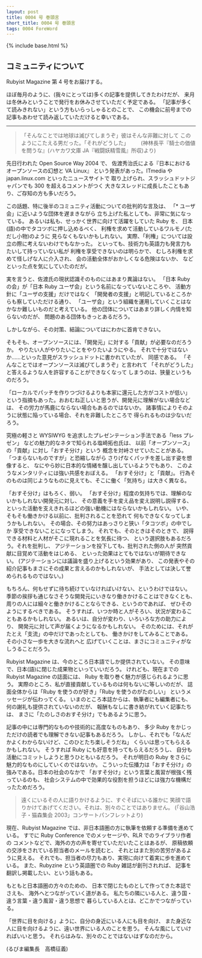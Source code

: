 ```yaml
---
layout: post
title: 0004 号 巻頭言
short_title: 0004 号 巻頭言
tags: 0004 ForeWord
---
```

{% include base.html %}


## コミュニティについて

Rubyist Magazine 第 4 号をお届けする。

ほぼ毎月のように、(我々にとっては)多くの記事を提供してきたわけだが、
来月は冬休みということで発行をお休みさせていただく予定である。
「記事が多くて読みきれない」という方もいらっしゃるとのことで、
この機会に前号までの記事もあわせて読み返していただけると幸いである。

----

> 「そんなことでは地球は滅びてしまうぞ」彼はそんな非難に対して
> このようにこたえる男だった。「それがどうした」
> 　　(神林長平『騎士の価値を問うな』(ハヤカワ文庫 JA『戦闘妖精雪風』所収)より)


先日行われた Open Source Way 2004 で、
佐渡秀治氏による『日本におけるオープンソースの幻想と VA Linux』
という発表があった。ITmedia や japan.linux.com といったニュースサイトで
取り上げられ、スラッシュドットジャパンでも 300 を超えるコメントがつく
大きなスレッドに成長したこともあり、ご存知の方も多いだろう。

この話題、特に後半のコミュニティ活動についての批判的な言及は、
「* ユーザ会」に近いような団体を遅まきながら
立ち上げた私としても、非常に気になっている。
あるいは私も、せっかく世界に向けて活躍をしていた Ruby を、
日本(語)の中でタコツボに押し込めるべく、
利権を求めて活動しているワルモノ(ただし小物)のように
見らなくもないかもしれない。
実際、「利権」については設立の際に考えないわけでもなかった。
といっても、技術力も英語力も発言力もたいして持っていない私が
利権を享受できないのは明らかで、
むしろ利権を求めて怪しげな人に介入され、
会の活動全体がおかしくなる危険はないか、
などといった点を気にしていたのだが。

実を言うと、佐渡氏の現状認識そのものにはあまり異論はない。
「日本 Ruby の会」が「日本 Ruby ユーザ会」という名前になっていないところや、
活動方針に「ユーザの支援」だけではなく
「開発者の支援」と明記しているところからも察していただける通り、
「ユーザ会」という組織を運用していくことはなかなか難しいものだと考えている。
他の団体についてはあまり詳しく内情を知らないのだが、
問題のある団体もきっとあるだろう。

しかしながら、その対策、結論についてはにわかに首肯できない。

そもそも、オープンソースには、「開発元」に対する「貢献」が必要なのだろうか。
やりたい人がやりたいことをやりたいようにやる。
それで十分ではないか……といった意見がスラッシュドットに書かれていたが、
同感である。
「そんなことではオープンソースは滅びてしまうぞ」と言われて
「それがどうした」と答えるような人を許容することができなくなって
しまうのは、狭量というものだろう。

「ローカルでパッチを作りつづけるよりも本家に還元した方がコストが低い」
という指摘もあった。おおむね正しいと思うが、開発元に理解がない場合などは、
その労力が馬鹿にならない場合もあるのではないか。
諸事情によりそのように状態に陥っている場合、それを非難したところで
得られるものは少ないだろう。

究極の軽さと WYSIWYG を追求したプレゼンテーション手法である「less プレゼン」
などの魅力的なネタで知られる塩崎拓也氏は、
以前「オープンソース」の「貢献」に対し「おすそ分け」という
概念を対峙させていたことがある。
「つまらないものですが」と恐縮しながら
さりげなくパッチを差し出す姿を想像すると、
なにやら妙に日本的な情緒を醸し出しているようでもあり、
このようなメンタリティには強い共感をおぼえる。
「おすそ分け」と「貢献」。
行為そのものは同じようなものに見えても、そこに働く「気持ち」は大きく異なる。

「おすそ分け」はもろく、弱い。
「おすそ分け」程度の気持ちでは、理解のないかもしれない開発元に対し、
その意義を手を変え品を変え説明し説得する、
といった活動を支えきれるほどの強い動機にはならないかもしれない。
いや、そもそも働きかける以前に、批判されることを恐れて
何もできなくなってしまうかもしれない。
その場合、その努力はあっさりと狭い「タコツボ」の中でしか
享受できないことになってしまう。
それでも、そのときはそのときで、
説得できる材料と人材がそこに現れることを気長に待つ、
という選択肢もあるだろう。それを批判し、
アジテーションを投下しても、批判された側の人が
突然貢献に目覚めて活動をはじめる、
といった効果はとてもではないが期待できない。
(アジテーションには議論を盛り上げるという効果があり、
この発表やその紹介記事もまさにその成果と言えるのかもしれないが、
手法としては決して誉められるものではない。)

もちろん、何もせずに待ち続けていなければいけない、というわけではない。
季節の挨拶も通じなさそうな開発元にいきなり働きかけることはできなくとも、
周りの人には細々と働きかけることならできる、というのであれば、
ぜひそのようにするべきである。
そうすれば、いつか時と人がそろい、状況が変わることもあるかもしれない。
あるいは、自分が変わり、いろいろな方の助力により、
開発元に対して声が届くようになるかもしれない。
そのためには、それがたとえ「支流」の中だけであったとしても、
働きかけをしてみることである。その小さな一歩を大きな流れへと
広げていくことは、まさにコミュニティがなしうることだろう。

Rubyist Magazine は、今のところ日本語でしか提供されていない。
その意味で、日本(語)に閉じた成果物といっていいだろう。
けれども、現在までの Rubyist Magazine の誌面には、
Ruby を取り巻く魅力が感じられるように思う。
実際のところ、私が直接貢献しているものは何もないに等しいのだが、
誌面全体からは「Ruby を使うのが好き」「Ruby を使うのがたのしい」
というメッセージが伝わってくる。
いまのところ本誌からは、執筆者にも編集者にも、
何の謝礼も提供されていないのだが、
報酬もなしに書き紡がれていく記事たちは、
まさに「たのしさのおすそ分け」でもあるように思う。

記事の中には専門的なものや技術的に高度なものもあり、
多少 Ruby をかじっただけの読者でも理解できない記事もあるだろう。
しかし、それでも「なんだかよくわからないけど、このひとたち楽しそうだね」
くらいは思ってもらえるかもしれない。
そうすれば Ruby にも好意を持ってもらえるだろうし、
自分も活動にコミットしようと思うひともいるだろう。
それが明日の Ruby をさらに魅力的なものにしていくのではないか。
こういった伝播力は「おすそ分け」の強みである。日本の社会のなかで
「おすそ分け」という言葉と風習が根強く残っているのも、
社会システムの中で効果的な役割を担うほどには強力な機構だったためだろう。

> 遠くにいるその人に語りかけるように、すぐそばにいる誰かに
> 笑顔で語りかけてあげてください。それは、別々のことではありません。
> (「谷山浩子・猫森集会 2003」コンサートパンフレットより)


現在、Rubyist Magazine では、非日本語圏の方に執筆を依頼する準備を進めている。
すでに Ruby Conference でのメッセージや、RLR でのライブラリ作者の
コメントなどで、海外の方の声を寄せていただいたことはあるが、
原稿依頼の交渉をされている担当者のメールを読むと、
それとはまた別の苦労があるように見える。
それでも、担当者の尽力もあり、実現に向けて着実に歩を進めている。
また、Rubyzine という英語圏での Ruby 雑誌が創刊されれば、
記事を翻訳し掲載したい、という話もある。

もともと日本語圏の方々のための、
日本で閉じたものとして作ってきた本誌でさえも、
海外へとつながっていく道がある。
私たちの隣にいる人と、違う国・違う言葉・違う風習・違う思想で
暮らしている人とは、どこかでつながっている。

「世界に目を向ける」ように、自分の身近にいる人にも目を向け、
また身近な人に目を向けるように、遠い世界にいる人のことを思う。
そんな風にしていければいいと思う。
それらはみな、別々のことではないはずなのだから。

(るびま編集長　高橋征義)


